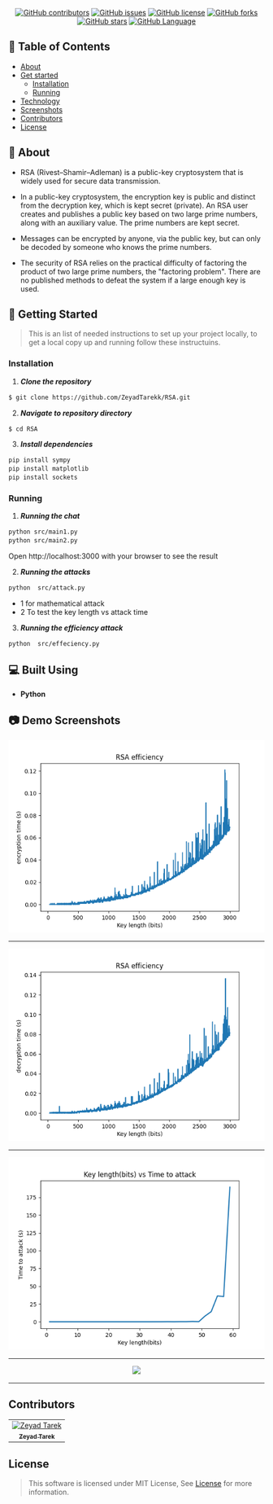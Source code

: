 <div align="center">

[![GitHub contributors](https://img.shields.io/github/contributors/ZeyadTarekk/RSA)](https://github.com/ZeyadTarekk/RSA/contributors)
[![GitHub issues](https://img.shields.io/github/issues/ZeyadTarekk/RSA)](https://github.com/ZeyadTarekk/RSA/issues)
[![GitHub license](https://img.shields.io/github/license/ZeyadTarekk/RSA)](https://github.com/ZeyadTarekk/RSA/blob/master/LICENSE)
[![GitHub forks](https://img.shields.io/github/forks/ZeyadTarekk/RSA)](https://github.com/ZeyadTarekk/RSA/network)
[![GitHub stars](https://img.shields.io/github/stars/ZeyadTarekk/RSA)](https://github.com/ZeyadTarekk/RSA/stargazers)
[![GitHub Language](https://img.shields.io/github/languages/top/ZeyadTarekk/RSA)](https://img.shields.io/github/languages/count/ZeyadTarekk/RSA)

</div>

## 📝 Table of Contents

- [About](#about)
- [Get started](#get-started)
  - [Installation](#Install)
  - [Running](#running)
- [Technology](#tech)
- [Screenshots](#Screenshots)
- [Contributors](#Contributors)
- [License](#license)

## 📙 About <a name = "about"></a>

- RSA (Rivest–Shamir–Adleman) is a public-key cryptosystem that is widely used for secure data transmission.
- In a public-key cryptosystem, the encryption key is public and distinct from the decryption key, which is kept secret (private). An RSA user creates and publishes a public key based on two large prime numbers, along with an auxiliary value. The prime numbers are kept secret.
- Messages can be encrypted by anyone, via the public key, but can only be decoded by
  someone who knows the prime numbers.

- The security of RSA relies on the practical difficulty of factoring the product of two large prime numbers, the "factoring problem". There are no published methods to defeat the system if a large enough key is used.

## 🏁 Getting Started <a name = "get-started"></a>

> This is an list of needed instructions to set up your project locally, to get a local copy up and running follow these
> instructuins.

### Installation <a name = "Install"></a>

1. **_Clone the repository_**

```sh
$ git clone https://github.com/ZeyadTarekk/RSA.git
```

2. **_Navigate to repository directory_**

```sh
$ cd RSA
```

3. **_Install dependencies_**

```sh
pip install sympy
pip install matplotlib
pip install sockets
```

### Running <a name = "running"></a>

1. **_Running the chat_**

```sh
python src/main1.py
python src/main2.py
```

Open http://localhost:3000 with your browser to see the result

2. **_Running the attacks_**

```sh
python  src/attack.py
```

- 1 for mathematical attack
- 2 To test the key length vs attack time

3. **_Running the efficiency attack_**

```sh
python  src/effeciency.py
```

## 💻 Built Using <a name = "tech"></a>

- **Python**

## 📷 Demo Screenshots <a name = "Screenshots"></a>

<div align="center">

   <img src="screenshots/Figure_1.png">
   <hr>
   <img src="screenshots/Figure_2.png">
   <hr>
   <img  src="screenshots/Figure_3.png"></a>
   <hr>
   <img  src="screenshots/"></a>
   <hr>
   
</div>

## Contributors <a name = "Contributors"></a>

<table>
  <tr>
    <td align="center">
    <a href="https://github.com/ZeyadTarekk" target="_black">
    <img src="https://avatars.githubusercontent.com/u/76125650?v=4" width="150px;" alt="Zeyad Tarek"/>
    <br />
    <sub><b>Zeyad Tarek</b></sub></a>

  </tr>
 </table>

## License <a name = "license"></a>

> This software is licensed under MIT License, See [License](https://github.com/ZeyadTarekk/RSA/blob/main/LICENSE) for more information.
